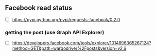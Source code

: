 ## Facebook read status
- [ ] https://pypi.python.org/pypi/requests-facebook/0.2.0
### getting the post (use Graph API Explorer)
- [ ] https://developers.facebook.com/tools/explorer/1014896365267124?method=GET&path=wargodriver%2Fposts&version=v2.6
